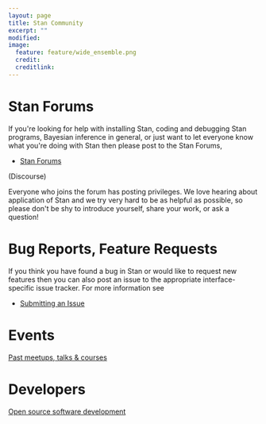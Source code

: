 ```yaml
---
layout: page
title: Stan Community
excerpt: ""
modified:
image:
  feature: feature/wide_ensemble.png
  credit:
  creditlink:
---
```



# Stan Forums

If you're looking for help with installing Stan, coding and debugging Stan
programs, Bayesian inference in general, or just want to let everyone know
what you're doing with Stan then please post to the Stan Forums,

* <p><a href="http://discourse.mc-stan.org/">Stan Forums</a>
<span class="note">(Discourse)</span></p>

Everyone who joins the forum has posting privileges.  We love hearing about
application of Stan and we try very hard to be as helpful as possible, so
please don't be shy to introduce yourself, share your work, or ask a question!

#  Bug Reports, Feature Requests

If you think you have found a bug in Stan or would like to request new features
then you can also post an issue to the appropriate interface-specific issue
tracker.  For more information see

* <p><a href="/users/issues/index.html">Submitting an Issue</a></p>


# Events

[Past meetups, talks &amp; courses](/events)


# Developers

[Open source software development](/developers)

